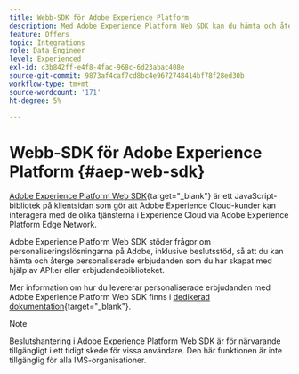 ```yaml
---
title: Webb-SDK för Adobe Experience Platform
description: Med Adobe Experience Platform Web SDK kan du hämta och återge anpassade erbjudanden som du har skapat med hjälp av API:er eller erbjudandebiblioteket.
feature: Offers
topic: Integrations
role: Data Engineer
level: Experienced
exl-id: c3b842ff-e4f8-4fac-968c-6d23abac408e
source-git-commit: 9873af4caf7cd8bc4e9672748414bf78f28ed30b
workflow-type: tm+mt
source-wordcount: '171'
ht-degree: 5%

---
```


# Webb-SDK för Adobe Experience Platform {#aep-web-sdk}

[Adobe Experience Platform Web SDK](https://experienceleague.adobe.com/docs/experience-platform/edge/home.html#video-overview){target=&quot;_blank&quot;} är ett JavaScript-bibliotek på klientsidan som gör att Adobe Experience Cloud-kunder kan interagera med de olika tjänsterna i Experience Cloud via Adobe Experience Platform Edge Network.

Adobe Experience Platform Web SDK stöder frågor om personaliseringslösningarna på Adobe, inklusive beslutsstöd, så att du kan hämta och återge personaliserade erbjudanden som du har skapat med hjälp av API:er eller erbjudandebiblioteket.

Mer information om hur du levererar personaliserade erbjudanden med Adobe Experience Platform Web SDK finns i [dedikerad dokumentation](https://experienceleague.adobe.com/docs/experience-platform/edge/personalization/offer-decisioning/offer-decisioning-overview.html#enabling-offer-decisioning){target=&quot;_blank&quot;}.

>[!NOTE]
>
>Beslutshantering i Adobe Experience Platform Web SDK är för närvarande tillgängligt i ett tidigt skede för vissa användare. Den här funktionen är inte tillgänglig för alla IMS-organisationer.
